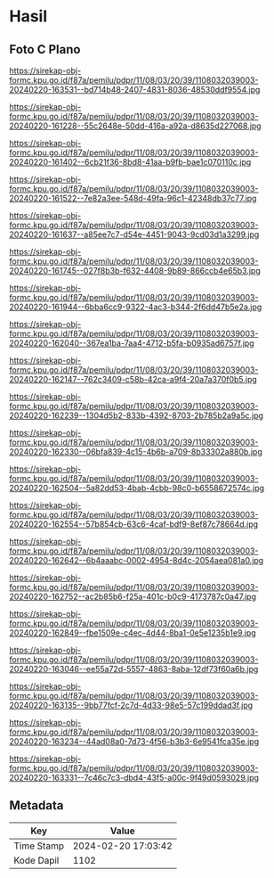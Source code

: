 # Hasil

## Foto C Plano

https://sirekap-obj-formc.kpu.go.id/f87a/pemilu/pdpr/11/08/03/20/39/1108032039003-20240220-163531--bd714b48-2407-4831-8036-48530ddf9554.jpg

https://sirekap-obj-formc.kpu.go.id/f87a/pemilu/pdpr/11/08/03/20/39/1108032039003-20240220-161228--55c2648e-50dd-416a-a92a-d8635d227068.jpg

https://sirekap-obj-formc.kpu.go.id/f87a/pemilu/pdpr/11/08/03/20/39/1108032039003-20240220-161402--6cb21f36-8bd8-41aa-b9fb-bae1c070110c.jpg

https://sirekap-obj-formc.kpu.go.id/f87a/pemilu/pdpr/11/08/03/20/39/1108032039003-20240220-161522--7e82a3ee-548d-49fa-96c1-42348db37c77.jpg

https://sirekap-obj-formc.kpu.go.id/f87a/pemilu/pdpr/11/08/03/20/39/1108032039003-20240220-161637--a85ee7c7-d54e-4451-9043-9cd03d1a3299.jpg

https://sirekap-obj-formc.kpu.go.id/f87a/pemilu/pdpr/11/08/03/20/39/1108032039003-20240220-161745--027f8b3b-f632-4408-9b89-866ccb4e65b3.jpg

https://sirekap-obj-formc.kpu.go.id/f87a/pemilu/pdpr/11/08/03/20/39/1108032039003-20240220-161944--6bba6cc9-9322-4ac3-b344-2f6dd47b5e2a.jpg

https://sirekap-obj-formc.kpu.go.id/f87a/pemilu/pdpr/11/08/03/20/39/1108032039003-20240220-162040--367ea1ba-7aa4-4712-b5fa-b0935ad6757f.jpg

https://sirekap-obj-formc.kpu.go.id/f87a/pemilu/pdpr/11/08/03/20/39/1108032039003-20240220-162147--762c3409-c58b-42ca-a9f4-20a7a370f0b5.jpg

https://sirekap-obj-formc.kpu.go.id/f87a/pemilu/pdpr/11/08/03/20/39/1108032039003-20240220-162239--1304d5b2-833b-4392-8703-2b785b2a9a5c.jpg

https://sirekap-obj-formc.kpu.go.id/f87a/pemilu/pdpr/11/08/03/20/39/1108032039003-20240220-162330--06bfa839-4c15-4b6b-a709-8b33302a880b.jpg

https://sirekap-obj-formc.kpu.go.id/f87a/pemilu/pdpr/11/08/03/20/39/1108032039003-20240220-162504--5a82dd53-4bab-4cbb-98c0-b6558672574c.jpg

https://sirekap-obj-formc.kpu.go.id/f87a/pemilu/pdpr/11/08/03/20/39/1108032039003-20240220-162554--57b854cb-63c6-4caf-bdf9-8ef87c78664d.jpg

https://sirekap-obj-formc.kpu.go.id/f87a/pemilu/pdpr/11/08/03/20/39/1108032039003-20240220-162642--6b4aaabc-0002-4954-8d4c-2054aea081a0.jpg

https://sirekap-obj-formc.kpu.go.id/f87a/pemilu/pdpr/11/08/03/20/39/1108032039003-20240220-162752--ac2b85b6-f25a-401c-b0c9-4173787c0a47.jpg

https://sirekap-obj-formc.kpu.go.id/f87a/pemilu/pdpr/11/08/03/20/39/1108032039003-20240220-162849--fbe1509e-c4ec-4d44-8ba1-0e5e1235b1e9.jpg

https://sirekap-obj-formc.kpu.go.id/f87a/pemilu/pdpr/11/08/03/20/39/1108032039003-20240220-163046--ee55a72d-5557-4863-8aba-12df73f60a6b.jpg

https://sirekap-obj-formc.kpu.go.id/f87a/pemilu/pdpr/11/08/03/20/39/1108032039003-20240220-163135--9bb77fcf-2c7d-4d33-98e5-57c199ddad3f.jpg

https://sirekap-obj-formc.kpu.go.id/f87a/pemilu/pdpr/11/08/03/20/39/1108032039003-20240220-163234--44ad08a0-7d73-4f56-b3b3-6e9541fca35e.jpg

https://sirekap-obj-formc.kpu.go.id/f87a/pemilu/pdpr/11/08/03/20/39/1108032039003-20240220-163331--7c46c7c3-dbd4-43f5-a00c-9f49d0593029.jpg


## Metadata

| Key        | Value               |
| ---------- | ------------------- |
| Time Stamp | 2024-02-20 17:03:42 |
| Kode Dapil | 1102                |



